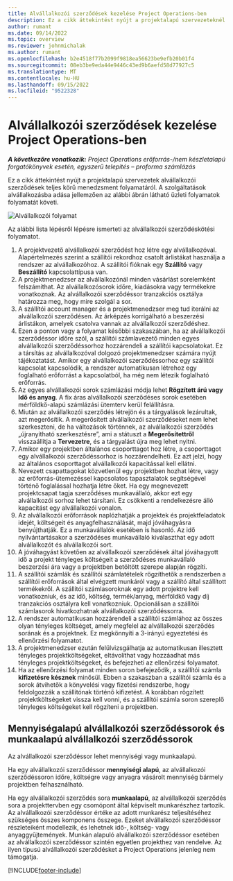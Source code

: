 ```yaml
---
title: Alvállalkozói szerződések kezelése Project Operations-ben
description: Ez a cikk áttekintést nyújt a projektalapú szervezeteknél jellemzően végponttól végpontig tartó alvállalkozói szerződéskezelési folyamatról.
author: rumant
ms.date: 09/14/2022
ms.topic: overview
ms.reviewer: johnmichalak
ms.author: rumant
ms.openlocfilehash: b2e4518f77b2099f9818ea56623be9efb20b01f4
ms.sourcegitcommit: 08eb3be9eda44e9446c43ed9b6aefd58d77927c5
ms.translationtype: MT
ms.contentlocale: hu-HU
ms.lasthandoff: 09/15/2022
ms.locfileid: "9522328"
---
```

# <a name="subcontract-management-in-project-operations"></a>Alvállalkozói szerződések kezelése Project Operations-ben


_**A következőre vonatkozik:** Project Operations erőforrás-/nem készletalapú forgatókönyvek esetén, egyszerű telepítés – proforma számlázás_

Ez a cikk áttekintést nyújt a projektalapú szervezetek alvállalkozói szerződések teljes körű menedzsment folyamatáról. A szolgáltatások alvállalkozásba adása jellemzően az alábbi ábrán látható üzleti folyamatok folyamatát követi.

![Alvállalkozói folyamat](../media/SubcontractingProcessFlow.png)

Az alábbi lista lépésről lépésre ismerteti az alvállalkozói szerződéskötési folyamatot.

1. A projektvezető alvállalkozói szerződést hoz létre egy alvállalkozóval. Alapértelmezés szerint a szállítói rekordhoz csatolt árlistákat használja a rendszer az alvállalkozóhoz. A szállítói fióknak egy **Szállító** vagy **Beszállító** kapcsolattípusa van.
2. A projektmenedzser az alvállalkozónál minden vásárlást sorelemként felszámíthat. Az alvállalkozósorok időre, kiadásokra vagy termékekre vonatkoznak. Az alvállalkozói szerződéssor tranzakciós osztálya határozza meg, hogy mire szolgál a sor.
3. A szállítói account manager és a projektmenedzser meg tud iterálni az alvállalkozói szerződésen. Az árképzés korrigálható a beszerzési árlistákon, amelyek csatolva vannak az alvállalkozói szerződéshez.
4. Ezen a ponton vagy a folyamat későbbi szakaszában, ha az alvállalkozói szerződéssor időre szól, a szállítói számlavezető minden egyes alvállalkozói szerződéssorhoz hozzárendeli a szállítói kapcsolatokat. Ez a társítás az alvállalkozóval dolgozó projektmenedzser számára nyújt tájékoztatást. Amikor egy alvállalkozói szerződéssorhoz egy szállítói kapcsolat kapcsolódik, a rendszer automatikusan létrehoz egy foglalható erőforrást a kapcsolatból, ha még nem létezik foglalható erőforrás.
5. Az egyes alvállalkozói sorok számlázási módja lehet **Rögzített árú vagy** **Idő és anyag**. A fix áras alvállalkozói szerződéses sorok esetében mérföldkő-alapú számlázási ütemterv kerül felállításra.
6.  Miután az alvállalkozói szerződés létrejön és a tárgyalások lezárultak, azt megerősítik. A megerősített alvállalkozói szerződéseket nem lehet szerkeszteni, de ha változások történnek, az alvállalkozói szerződés „újranyitható szerkesztésre”, ami a státuszt a **Megerősítettről** visszaállítja a **Tervezetre**, és a tárgyalást újra meg lehet nyitni. 
7.  Amikor egy projektben általános csoporttagot hoz létre, a csoporttagot egy alvállalkozói szerződéssorhoz is hozzárendelheti. Ez azt jelzi, hogy az általános csoporttagot alvállalkozói kapacitással kell ellátni.
8.  Nevezett csapattagokat közvetlenül egy projektben hozhat létre, vagy az erőforrás-ütemezéssel kapcsolatos tapasztalatok segítségével történő foglalással hozhatja létre őket. Ha egy megnevezett projektcsapat tagja szerződéses munkavállaló, akkor ezt egy alvállalkozói sorhoz lehet társítani. Ez csökkenti a rendelkezésre álló kapacitást egy alvállalkozói vonalon.
9.  Az alvállalkozói erőforrások naplózhatják a projektek és projektfeladatok idejét, költségeit és anyagfelhasználását, majd jóváhagyásra benyújthatják. Ez a munkavállalók esetében is hasonló. Az idő nyilvántartásakor a szerződéses munkavállaló kiválaszthat egy adott alvállalkozót és alvállalkozói sort.
10. A jóváhagyást követően az alvállalkozói szerződések által jóváhagyott idő a projekt tényleges költségeit a szerződéses munkavállaló beszerzési ára vagy a projektben betöltött szerepe alapján rögzíti.
11. A szállítói számlák és szállítói számlatételek rögzíthetők a rendszerben a szállítói erőforrások által elvégzett munkáról vagy a szállító által szállított termékekről. A szállítói számlasoroknak egy adott projektre kell vonatkozniuk, és az idő, költség, termék/anyag, mérföldkő vagy díj tranzakciós osztályra kell vonatkozniuk. Opcionálisan a szállítói számlasorok hivatkozhatnak alvállalkozói szerződéssorra.
12. A rendszer automatikusan hozzárendeli a szállítói számlához az összes olyan tényleges költséget, amely megfelel az alvállalkozói szerződés sorának és a projektnek. Ez megkönnyíti a 3-irányú egyeztetési és ellenőrzési folyamatot.
13. A projektmenedzser ezután felülvizsgálhatja az automatikusan illesztett tényleges projektköltségeket, eltávolíthat vagy hozzáadhat más tényleges projektköltségeket, és befejezheti az ellenőrzési folyamatot.
14. Ha az ellenőrzési folyamat minden soron befejeződik, a szállítói számla **kifizetésre késznek** minősül. Ebben a szakaszban a szállítói számla és a sorok átvihetők a könyvelési vagy fizetési rendszerbe, hogy feldolgozzák a szállítónak történő kifizetést. A korábban rögzített projektköltségeket vissza kell vonni, és a szállítói számla soron szereplő tényleges költségeket kell rögzíteni a projektben.

## <a name="quantity-based-subcontract-lines-and-work-based-subcontract-lines"></a>Mennyiségalapú alvállalkozói szerződéssorok és munkaalapú alvállalkozói szerződéssorok

Az alvállalkozói szerződéssor lehet mennyiségi vagy munkaalapú. 

Ha egy alvállalkozói szerződéssor **mennyiségi alapú**, az alvállalkozói szerződéssoron időre, költségre vagy anyagra vásárolt mennyiség bármely projektben felhasználható.

Ha egy alvállalkozói szerződés sora **munkaalapú**, az alvállalkozói szerződés sora a projekttervben egy csomópont által képviselt munkarészhez tartozik. Az alvállalkozói szerződéssor értéke az adott munkarész teljesítéséhez szükséges összes komponens összege. Ezeket alvállalkozói szerződéssor részleteiként modellezik, és lehetnek idő-, költség- vagy anyaggyűjtemények. Munkán alapuló alvállalkozói szerződéssor esetében az alvállalkozói szerződéssor szintén egyetlen projekthez van rendelve. Az ilyen típusú alvállalkozói szerződésket a Project Operations jelenleg nem támogatja.

[!INCLUDE[footer-include](../../includes/footer-banner.md)]

